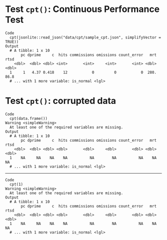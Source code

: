 # Test `cpt()`: Continuous Performance Test

    Code
      cpt(jsonlite::read_json("data/cpt/sample_cpt.json", simplifyVector = TRUE))
    Output
      # A tibble: 1 x 10
           pc dprime     c  hits commissions omissions count_error   mrt  rtsd
        <dbl>  <dbl> <dbl> <int>       <int>     <int>       <int> <dbl> <dbl>
      1     1   4.37 0.418    12           0         0           0  280.  86.8
      # ... with 1 more variable: is_normal <lgl>

# Test `cpt()`: corrupted data

    Code
      cpt(data.frame())
    Warning <simpleWarning>
      At least one of the required variables are missing.
    Output
      # A tibble: 1 x 10
           pc dprime     c  hits commissions omissions count_error   mrt  rtsd
        <dbl>  <dbl> <dbl> <dbl>       <dbl>     <dbl>       <dbl> <dbl> <dbl>
      1    NA     NA    NA    NA          NA        NA          NA    NA    NA
      # ... with 1 more variable: is_normal <lgl>

---

    Code
      cpt(1)
    Warning <simpleWarning>
      At least one of the required variables are missing.
    Output
      # A tibble: 1 x 10
           pc dprime     c  hits commissions omissions count_error   mrt  rtsd
        <dbl>  <dbl> <dbl> <dbl>       <dbl>     <dbl>       <dbl> <dbl> <dbl>
      1    NA     NA    NA    NA          NA        NA          NA    NA    NA
      # ... with 1 more variable: is_normal <lgl>

